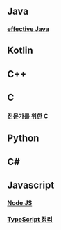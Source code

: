 


## Java
#### [effective Java](https://github.com/heetsamber/effective_java)
## Kotlin

## C++

## C
#### [전문가를 위한 C](https://github.com/BitaminW/C_Programing)

## Python

## C#

## Javascript
#### [Node JS](https://github.com/hindong/node_JS_lecture)

#### [TypeScript 정리](https://github.com/hindong/typescript_lecture)
